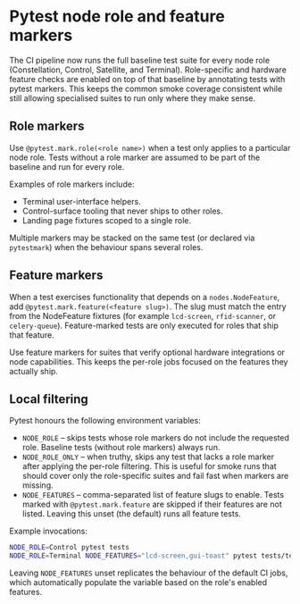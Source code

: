 # Pytest node role and feature markers

The CI pipeline now runs the full baseline test suite for every node role
(Constellation, Control, Satellite, and Terminal). Role-specific and hardware
feature checks are enabled on top of that baseline by annotating tests with
pytest markers. This keeps the common smoke coverage consistent while still
allowing specialised suites to run only where they make sense.

## Role markers

Use `@pytest.mark.role(<role name>)` when a test only applies to a particular
node role. Tests without a role marker are assumed to be part of the baseline
and run for every role.

Examples of role markers include:

- Terminal user-interface helpers.
- Control-surface tooling that never ships to other roles.
- Landing page fixtures scoped to a single role.

Multiple markers may be stacked on the same test (or declared via `pytestmark`)
when the behaviour spans several roles.

## Feature markers

When a test exercises functionality that depends on a `nodes.NodeFeature`, add
`@pytest.mark.feature(<feature slug>)`. The slug must match the entry from the
NodeFeature fixtures (for example `lcd-screen`, `rfid-scanner`, or
`celery-queue`). Feature-marked tests are only executed for roles that ship that
feature.

Use feature markers for suites that verify optional hardware integrations or
node capabilities. This keeps the per-role jobs focused on the features they
actually ship.

## Local filtering

Pytest honours the following environment variables:

- `NODE_ROLE` – skips tests whose role markers do not include the requested
  role. Baseline tests (without role markers) always run.
- `NODE_ROLE_ONLY` – when truthy, skips any test that lacks a role marker after
  applying the per-role filtering. This is useful for smoke runs that should
  cover only the role-specific suites and fail fast when markers are missing.
- `NODE_FEATURES` – comma-separated list of feature slugs to enable. Tests
  marked with `@pytest.mark.feature` are skipped if their features are not
  listed. Leaving this unset (the default) runs all feature tests.

Example invocations:

```bash
NODE_ROLE=Control pytest tests
NODE_ROLE=Terminal NODE_FEATURES="lcd-screen,gui-toast" pytest tests/test_lcd_*.py
```

Leaving `NODE_FEATURES` unset replicates the behaviour of the default CI jobs,
which automatically populate the variable based on the role's enabled features.
